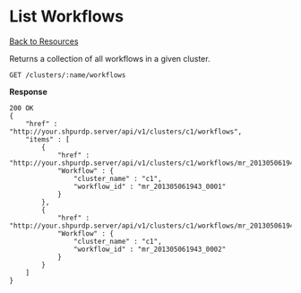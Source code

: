 <!---
Licensed to the Apache Software Foundation (ASF) under one or more
contributor license agreements. See the NOTICE file distributed with
this work for additional information regarding copyright ownership.
The ASF licenses this file to You under the Apache License, Version 2.0
(the "License"); you may not use this file except in compliance with
the License. You may obtain a copy of the License at

http://www.apache.org/licenses/LICENSE-2.0

Unless required by applicable law or agreed to in writing, software
distributed under the License is distributed on an "AS IS" BASIS,
WITHOUT WARRANTIES OR CONDITIONS OF ANY KIND, either express or implied.
See the License for the specific language governing permissions and
limitations under the License.
-->

List Workflows
=====

[Back to Resources](index.md#resources)

Returns a collection of all workflows in a given cluster.

    GET /clusters/:name/workflows

**Response**

    200 OK
    {
        "href" : "http://your.shpurdp.server/api/v1/clusters/c1/workflows",
        "items" : [
            {
                "href" : "http://your.shpurdp.server/api/v1/clusters/c1/workflows/mr_201305061943_0001",
                "Workflow" : {
                    "cluster_name" : "c1",
                    "workflow_id" : "mr_201305061943_0001"
                }
            },
            {
                "href" : "http://your.shpurdp.server/api/v1/clusters/c1/workflows/mr_201305061943_0002",
                "Workflow" : {
                    "cluster_name" : "c1",
                    "workflow_id" : "mr_201305061943_0002"
                }
            }
        ]
    }
